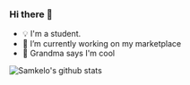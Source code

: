 ### Hi there 👋

- 💡 I'm a student.
- 🔭 I’m currently working on my marketplace
- 🌱 Grandma says I'm cool

![Samkelo's github stats](https://github-readme-stats.vercel.app/api?username=samkelomsukwini&show_icons=true&theme=algolia&count_private=true)

